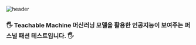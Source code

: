 ![header](https://capsule-render.vercel.app/api?type=soft&color=auto&height=150&section=header&text=StyleTest&fontSize=70&animation=twinkling)

### 🖐 Teachable Machine 머신러닝 모델을 활용한 인공지능이 보여주는 퍼스널 패션 테스트입니다. 🖐<br>

